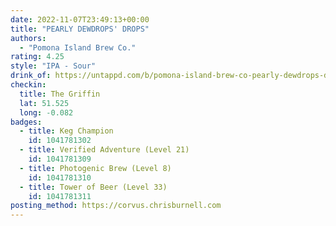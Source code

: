 ```yaml
---
date: 2022-11-07T23:49:13+00:00
title: "PEARLY DEWDROPS' DROPS"
authors:
  - "Pomona Island Brew Co."
rating: 4.25
style: "IPA - Sour"
drink_of: https://untappd.com/b/pomona-island-brew-co-pearly-dewdrops-drops/4922410
checkin:
  title: The Griffin
  lat: 51.525
  long: -0.082
badges:
  - title: Keg Champion
    id: 1041781302
  - title: Verified Adventure (Level 21)
    id: 1041781309
  - title: Photogenic Brew (Level 8)
    id: 1041781310
  - title: Tower of Beer (Level 33)
    id: 1041781311
posting_method: https://corvus.chrisburnell.com
---
```

